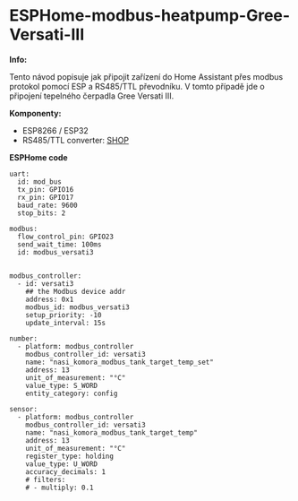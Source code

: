 # ESPHome-modbus-heatpump-Gree-Versati-III

**Info:**

Tento návod popisuje jak připojit zařízení do Home Assistant přes modbus protokol pomocí ESP a RS485/TTL převodníku.
V tomto případě jde o připojení tepelného čerpadla Gree Versati III.

**Komponenty:**

- ESP8266 / ESP32
- RS485/TTL converter: [SHOP](https://www.laskakit.cz/prevodnik-ttl-na-rs-485--max485/) 

**ESPHome code**
```
uart:
  id: mod_bus
  tx_pin: GPIO16
  rx_pin: GPIO17
  baud_rate: 9600
  stop_bits: 2

modbus:
  flow_control_pin: GPIO23
  send_wait_time: 100ms
  id: modbus_versati3
  

modbus_controller:
  - id: versati3
    ## the Modbus device addr
    address: 0x1
    modbus_id: modbus_versati3
    setup_priority: -10
    update_interval: 15s
    
number:
  - platform: modbus_controller
    modbus_controller_id: versati3
    name: "nasi_komora_modbus_tank_target_temp_set"
    address: 13
    unit_of_measurement: "°C"
    value_type: S_WORD
    entity_category: config 
    
sensor:
  - platform: modbus_controller
    modbus_controller_id: versati3
    name: "nasi_komora_modbus_tank_target_temp"
    address: 13
    unit_of_measurement: "°C" 
    register_type: holding
    value_type: U_WORD
    accuracy_decimals: 1
    # filters:
    # - multiply: 0.1    
```    
